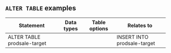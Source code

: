 ## `ALTER TABLE` examples

| Statement | Data types | Table options | Relates to |
|---|---|---|---|
| ALTER TABLE prodsale-target |  |  | INSERT INTO prodsale-target |

<!-- Data type list for copying into tables

* [BOOL](/docs/sql-guide/data-types/data-type-bool)<br/>
* [DECIMAL](/docs/sql-guide/data-types/data-type-decimal)
* [ID](/docs/sql-guide/data-types/data-type-id)
* [IDSET](/docs/sql-guide/data-types/data-type-set-setq)
* [IDSETQ](/docs/sql-guide/data-types/data-type-set-setqq)
* [INT](/docs/sql-guide/data-types/data-type-int)
* [STRING](/docs/sql-guide/data-types/data-type-string)
* [STRINGSET](/docs/sql-guide/data-types/data-type-set-setq)
* [STRINGSETQ](/docs/sql-guide/data-types/data-type-set-setqq)
* [TIMESTAMP](/docs/sql-guide/data-types/data-type-timestamp)
* [VECTOR](/docs/sql-guide/data-types/data-type-vector)

-->
